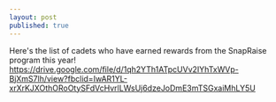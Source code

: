 ```yaml
---
layout: post
published: true
---
```

Here's the list of cadets who have earned rewards from the SnapRaise program this year!
https://drive.google.com/file/d/1qh2YTh1ATpcUVv2IYhTxWVp-BjXmS7lh/view?fbclid=IwAR1YL-xrXrKJXOthORoOtySFdVcHvrlLWsUj6dzeJoDmE3mTSGxaiMhLY5U
